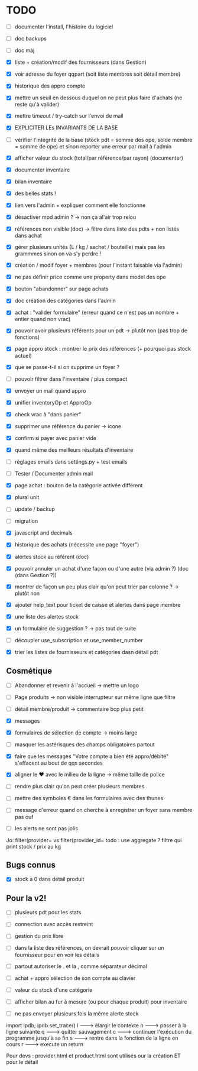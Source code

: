 # TODO

- [ ] documenter l'install, l'histoire du logiciel
- [ ] doc backups
- [ ] doc màj
- [x] liste + création/modif des fournisseurs (dans Gestion)
- [x] voir adresse du foyer qqpart (soit liste membres soit détail membre)
- [x] historique des appro compte
- [x] mettre un seuil en dessous duquel on ne peut plus faire d'achats (ne reste qu'à valider)
- [x] mettre timeout / try-catch sur l'envoi de mail
- [x] EXPLICITER LEs INVARIANTS DE LA BASE
- [ ] vérifier l'intégrité de la base (stock pdt = somme des ope, solde membre = somme de ope) et sinon reporter une erreur par mail à l'admin
- [x] afficher valeur du stock (total/par référence/par rayon) (documenter)
- [x] documenter inventaire
- [x] bilan inventaire
- [x] des belles stats !
- [x] lien vers l'admin + expliquer comment elle fonctionne
- [x] désactiver mpd admin ? -> non ça al'air trop relou
- [x] références non visible (doc) -> filtre dans liste des pdts + non listés dans achat
- [x] gérer plusieurs unités (L / kg / sachet / bouteille) mais pas les grammmes sinon on va s'y perdre !
- [x] création / modif foyer + membres (pour l'instant faisable via l'admin)
- [x] ne pas définir price comme une property dans model des ope
- [x] bouton "abandonner" sur page achats
- [x] doc création des catégories dans l'admin
- [x] achat : "valider formulaire" (erreur quand ce n'est pas un nombre + entier quand non vrac)
- [x] pouvoir avoir plusieurs référents pour un pdt -> plutôt non (pas trop de fonctions)
- [x] page appro stock : montrer le prix des références (+ pourquoi pas stock actuel)
- [x] que se passe-t-il si on supprime un foyer ?
- [ ] pouvoir filtrer dans l'inventaire / plus compact
- [x] envoyer un mail quand appro
- [x] unifier inventoryOp et ApproOp
- [x] check vrac à "dans panier"
- [x] supprimer une référence du panier -> icone
- [x] confirm si payer avec panier vide
- [x] quand même des meilleurs résultats d'inventaire
- [ ] réglages emails dans settings.py + test emails
- [ ] Tester / Documenter admin mail
- [x] page achat : bouton de la catégorie activée différent
- [x] plural unit
- [ ] update / backup
- [ ] migration
- [x] javascript and decimals
- [x] historique des achats (nécessite une page "foyer")
- [x] alertes stock au référent (doc)
- [x] pouvoir annuler un achat d'une façon ou d'une autre (via admin ?) (doc (dans Gestion ?))
- [x] montrer de façon un peu plus clair qu'on peut trier par colonne ? -> plutôt non
- [x] ajouter help_text pour ticket de caisse et alertes dans page membre
- [x] une liste des alertes stock
- [x] un formulaire de suggestion ? -> pas tout de suite

- [ ] découpler use_subscription et use_member_number
- [x] trier les listes de fournisseurs et catégories dasn détail pdt

## Cosmétique
- [ ] Abandonner et revenir à l'accueil -> mettre un logo
- [ ] Page produits -> non visible interrupteur sur même ligne que filtre
- [ ] détail membre/produit -> commentaire bcp plus petit
- [x] messages
- [x] formulaires de sélection de compte -> moins large
- [ ] masquer les astérisques des champs obligatoires partout
- [x] faire que les messages "Votre compte a bien été appro/débité" s'effacent au bout de qqs secondes
- [x] aligner le ♥ avec le milieu de la ligne -> même taille de police
- [ ] rendre plus clair qu'on peut créer plusieurs membres
- [ ] mettre des symboles € dans les formulaires avec des thunes
- [ ] message d'erreur quand on cherche à enregistrer un foyer sans membre pas ouf
- [ ] les alerts ne sont pas jolis


Jo:
filter(provider= vs filter(provider_id=
todo : use aggregate ?
filtre qui print stock / prix au kg


## Bugs connus
- [x] stock à 0 dans détail produit


## Pour la v2!
- [ ] plusieurs pdt pour les stats
- [ ] connection avec accès restreint
- [ ] gestion du prix libre


- [ ] dans la liste des références, on devrait pouvoir cliquer sur un fournisseur pour en voir les détails
- [ ] partout autoriser le . et la , comme séparateur décimal
- [ ] achat + appro sélection de son compte au clavier
- [ ] valeur du stock d'une catégorie
- [ ] afficher bilan au fur à mesure (ou pour chaque produit) pour inventaire
- [ ] ne pas envoyer plusieurs fois la même alerte stock



import ipdb; ipdb.set_trace()
l  ---> élargir le contexte
n  ---> passer à la ligne suivante
q  ---> quitter sauvagement
c  ---> continuer l'exécution du programme jusqu'à sa fin
s  ---> rentre dans la fonction de la ligne en cours
r  ---> execute un return



Pour devs :
provider.html et product.html sont utilisés our la création ET pour le détail
